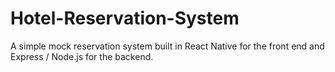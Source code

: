 # Hotel-Reservation-System
A simple mock reservation system built in React Native for the front end and Express / Node.js for the backend. 
